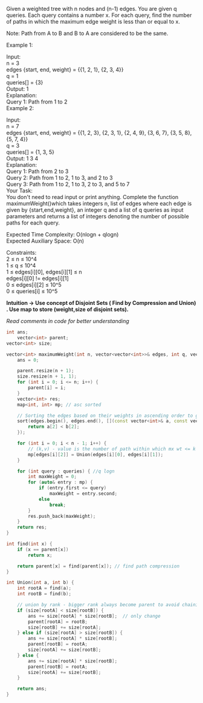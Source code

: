 Given a weighted tree with n nodes and (n-1) edges. You are given q queries. Each query contains a number x. For each query, find the number of paths in which the maximum edge weight is less than or equal to x.<br>

Note: Path from A to B and B to A are considered to be the same.<br>

Example 1:<br>

Input: <br>
n = 3<br>
edges {start, end, weight} = {{1, 2, 1}, {2, 3, 4}}<br>
q = 1<br>
queries[] = {3}<br>
Output: 
1<br>
Explanation:<br>
Query 1: Path from 1 to 2<br>
Example 2:<br>

Input: <br>
n = 7<br>
edges {start, end, weight} = {{1, 2, 3}, {2, 3, 1}, {2, 4, 9}, {3, 6, 7}, {3, 5, 8}, {5, 7, 4}}<br>
q = 3<br>
queries[] = {1, 3, 5}<br>
Output: 
1 3 4<br>
Explanation: <br>
Query 1: Path from 2 to 3<br>
Query 2: Path from 1 to 2, 1 to 3, and 2 to 3<br>
Query 3: Path from 1 to 2, 1 to 3, 2 to 3, and 5 to 7<br>
Your Task:  <br>
You don't need to read input or print anything. Complete the function maximumWeight()which takes integers n, list of edges where each edge is given by {start,end,weight}, an integer q and a list of q queries as input parameters and returns a list of integers denoting the number of possible paths for each query. <br>

Expected Time Complexity: O(nlogn + qlogn)<br>
Expected Auxiliary Space: O(n)<br>

Constraints:<br>
2 ≤ n ≤ 10^4<br>
1 ≤ q ≤ 10^4<br>
1 ≤ edges[i][0], edges[i][1] ≤ n<br>
edges[i][0] != edges[i][1]<br>
0 ≤ edges[i][2] ≤ 10^5<br>
0 ≤ queries[i] ≤ 10^5<br>


__Intuition -> Use concept of Disjoint Sets ( Find by Compression and Union) . Use map to store (weight,size of disjoint sets).__

_Read comments in code for better understanding_

```C++
int ans;
    vector<int> parent;
vector<int> size;

vector<int> maximumWeight(int n, vector<vector<int>>& edges, int q, vector<int>& queries) {
    ans = 0;

    parent.resize(n + 1);
    size.resize(n + 1, 1);
    for (int i = 0; i <= n; i++) {
        parent[i] = i;
    }
    vector<int> res;
    map<int, int> mp; // asc sorted

    // Sorting the edges based on their weights in ascending order to get our work done.
    sort(edges.begin(), edges.end(), [](const vector<int>& a, const vector<int>& b) {
        return a[2] < b[2];
    });

    for (int i = 0; i < n - 1; i++) {
        // (k,v) - value is the number of path within which mx wt <= k
        mp[edges[i][2]] = Union(edges[i][0], edges[i][1]);
    }

    for (int query : queries) { //q logn
        int maxWeight = 0;
        for (auto& entry : mp) {
            if (entry.first <= query)
                maxWeight = entry.second;
            else
                break;
        }
        res.push_back(maxWeight);
    }
    return res;
}

int find(int x) {
    if (x == parent[x])
        return x;

    return parent[x] = find(parent[x]); // find path compression
}

int Union(int a, int b) {
    int rootA = find(a);
    int rootB = find(b);

    // union by rank - bigger rank always become parent to avoid chaining
    if (size[rootA] < size[rootB]) {
        ans += size[rootA] * size[rootB];  // only change
        parent[rootA] = rootB;
        size[rootB] += size[rootA];
    } else if (size[rootA] > size[rootB]) {
        ans += size[rootA] * size[rootB];
        parent[rootB] = rootA;
        size[rootA] += size[rootB];
    } else {
        ans += size[rootA] * size[rootB];
        parent[rootB] = rootA;
        size[rootA] += size[rootB];
    }

    return ans;
}
```
